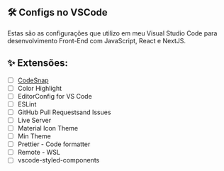 ## :hammer_and_wrench: Configs no VSCode
Estas são as configurações que utilizo em meu Visual Studio Code para desenvolvimento Front-End com JavaScript, React e NextJS.

## ✨ Extensões:

- [ ] [CodeSnap](https://marketplace.visualstudio.com/items?itemName=adpyke.codesnap)
- [ ] Color Highlight
- [ ] EditorConfig for VS Code
- [ ] ESLint
- [ ] GitHub Pull Requestsand Issues
- [ ] Live Server
- [ ] Material Icon Theme
- [ ] Min Theme
- [ ] Prettier - Code formatter
- [ ] Remote - WSL
- [ ] vscode-styled-components

